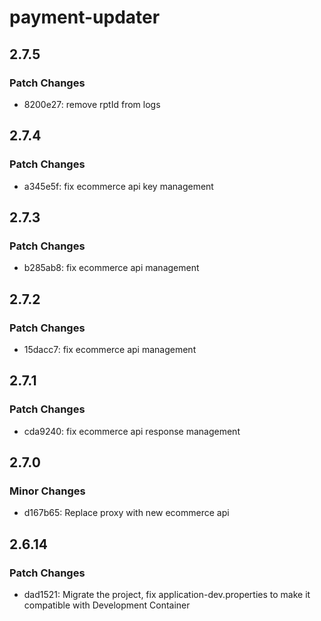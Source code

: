 # payment-updater

## 2.7.5

### Patch Changes

- 8200e27: remove rptId from logs

## 2.7.4

### Patch Changes

- a345e5f: fix ecommerce api key management

## 2.7.3

### Patch Changes

- b285ab8: fix ecommerce api management

## 2.7.2

### Patch Changes

- 15dacc7: fix ecommerce api management

## 2.7.1

### Patch Changes

- cda9240: fix ecommerce api response management

## 2.7.0

### Minor Changes

- d167b65: Replace proxy with new ecommerce api

## 2.6.14

### Patch Changes

- dad1521: Migrate the project, fix application-dev.properties to make it compatible with Development Container

